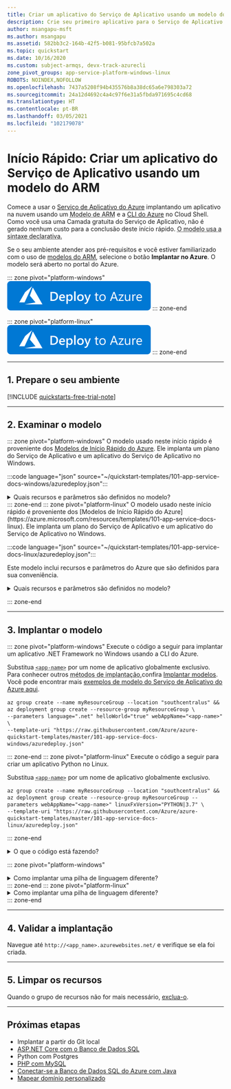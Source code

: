 ```yaml
---
title: Criar um aplicativo do Serviço de Aplicativo usando um modelo do Azure Resource Manager
description: Crie seu primeiro aplicativo para o Serviço de Aplicativo do Azure em segundos usando um modelo do ARM (modelo do Azure Resource Manager), que é uma das muitas maneiras de fazer a implantação no Serviço de Aplicativo.
author: msangapu-msft
ms.author: msangapu
ms.assetid: 582bb3c2-164b-42f5-b081-95bfcb7a502a
ms.topic: quickstart
ms.date: 10/16/2020
ms.custom: subject-armqs, devx-track-azurecli
zone_pivot_groups: app-service-platform-windows-linux
ROBOTS: NOINDEX,NOFOLLOW
ms.openlocfilehash: 7437a5208f94b435576b8a38dc65a6e798303a72
ms.sourcegitcommit: 24a12d4692c4a4c97f6e31a5fbda971695c4cd68
ms.translationtype: HT
ms.contentlocale: pt-BR
ms.lasthandoff: 03/05/2021
ms.locfileid: "102179078"
---
```

# <a name="quickstart-create-app-service-app-using-an-arm-template"></a>Início Rápido: Criar um aplicativo do Serviço de Aplicativo usando um modelo do ARM

Comece a usar o [Serviço de Aplicativo do Azure](overview.md) implantando um aplicativo na nuvem usando um <abbr title="Um arquivo JSON que define declarativamente um ou mais recursos do Azure e as dependências entre os recursos implantados. O modelo pode ser usado para implantar os recursos de forma consiste e repetida.">Modelo de ARM</abbr> e a [CLI do Azure](/cli/azure/get-started-with-azure-cli) no Cloud Shell. Como você usa uma Camada gratuita do Serviço de Aplicativo, não é gerado nenhum custo para a conclusão deste início rápido. <abbr title="Na sintaxe declarativa, você descreve a implantação pretendida sem gravar a sequência de comandos de programação para criar a implantação.">O modelo usa a sintaxe declarativa.</abbr>

 Se o seu ambiente atender aos pré-requisitos e você estiver familiarizado com o uso de [modelos do ARM](../azure-resource-manager/templates/overview.md), selecione o botão **Implantar no Azure**. O modelo será aberto no portal do Azure.

::: zone pivot="platform-windows"
[![Implantar no Azure](../media/template-deployments/deploy-to-azure.svg)](https://portal.azure.com/#create/Microsoft.Template/uri/https%3A%2F%2Fraw.githubusercontent.com%2FAzure%2Fazure-quickstart-templates%2Fmaster%2F101-app-service-docs-windows%2Fazuredeploy.json)
::: zone-end

::: zone pivot="platform-linux"
[![Implantar no Azure](../media/template-deployments/deploy-to-azure.svg)](https://portal.azure.com/#create/Microsoft.Template/uri/https%3A%2F%2Fraw.githubusercontent.com%2FAzure%2Fazure-quickstart-templates%2Fmaster%2F101-app-service-docs-linux%2Fazuredeploy.json)
::: zone-end

<hr/>

## <a name="1-prepare-your-environment"></a>1. Prepare o seu ambiente

[!INCLUDE [quickstarts-free-trial-note](../../includes/quickstarts-free-trial-note.md)]

<hr/>

## <a name="2-review-the-template"></a>2. Examinar o modelo

::: zone pivot="platform-windows"
O modelo usado neste início rápido é proveniente dos [Modelos de Início Rápido do Azure](https://azure.microsoft.com/resources/templates/101-app-service-docs-windows). Ele implanta um plano do Serviço de Aplicativo e um aplicativo do Serviço de Aplicativo no Windows.

:::code language="json" source="~/quickstart-templates/101-app-service-docs-windows/azuredeploy.json":::

<details>
<summary>Quais recursos e parâmetros são definidos no modelo?</summary>

Há dois recursos do Azure definidos no modelo:

* [**Microsoft.Web/serverfarms**](/azure/templates/microsoft.web/serverfarms): criar um plano do Serviço de Aplicativo.
* [**Microsoft.Web/sites**](/azure/templates/microsoft.web/sites): criar um aplicativo do Serviço de Aplicativo.

A seguinte tabela detalha os parâmetros padrão e suas descrições:

| Parâmetros | Type    | Valor padrão                | DESCRIPTION |
|------------|---------|------------------------------|-------------|
| webAppName | string  | "webApp- **[`<uniqueString>`](../azure-resource-manager/templates/template-functions-string.md#uniquestring)** " | Nome do aplicativo |
| local   | string  | "[[resourceGroup().location](../azure-resource-manager/templates/template-functions-resource.md#resourcegroup)]" | Região do aplicativo |
| sku        | string  | "F1"                         | Tamanho da instância (F1 = Camada Gratuita) |
| Linguagem   | string  | ".net"                       | Pilha da linguagem de programação (.net, php, node, html) |
| helloWorld | booleano | Falso                        | True = Implantar aplicativo "Olá, Mundo" |
| repoUrl    | string  | " "                          | Repositório Git externo (opcional) |

---

</details>
::: zone-end
::: zone pivot="platform-linux"
O modelo usado neste início rápido é proveniente dos [Modelos de Início Rápido do Azure](https://azure.microsoft.com/resources/templates/101-app-service-docs-linux). Ele implanta um plano do Serviço de Aplicativo e um aplicativo do Serviço de Aplicativo no Windows.

:::code language="json" source="~/quickstart-templates/101-app-service-docs-linux/azuredeploy.json":::

Este modelo inclui recursos e parâmetros do Azure que são definidos para sua conveniência.

<details>
<summary>Quais recursos e parâmetros são definidos no modelo?</summary>

Há dois recursos do Azure definidos no modelo:

* [**Microsoft.Web/serverfarms**](/azure/templates/microsoft.web/serverfarms): criar um plano do Serviço de Aplicativo.
* [**Microsoft.Web/sites**](/azure/templates/microsoft.web/sites): criar um aplicativo do Serviço de Aplicativo.

A seguinte tabela detalha os parâmetros padrão e suas descrições:

| Parâmetros | Type    | Valor padrão                | DESCRIPTION |
|------------|---------|------------------------------|-------------|
| webAppName | string  | "webApp- **[`<uniqueString>`](../azure-resource-manager/templates/template-functions-string.md#uniquestring)** " | Nome do aplicativo |
| local   | string  | "[[resourceGroup().location](../azure-resource-manager/templates/template-functions-resource.md#resourcegroup)]" | Região do aplicativo |
| sku        | string  | "F1"                         | Tamanho da instância (F1 = Camada Gratuita) |
| linuxFxVersion   | string  | "DOTNETCORE&#124;3.0        | "Pilha da linguagem de programação &#124; Versão" |
| repoUrl    | string  | " "                          | Repositório Git externo (opcional) |

---

</details>

::: zone-end

<hr/>

## <a name="3-deploy-the-template"></a>3. Implantar o modelo

::: zone pivot="platform-windows"
Execute o código a seguir para implantar um aplicativo .NET Framework no Windows usando a CLI do Azure. 

Substitua <abbr title="Os caracteres válidos são `a-z`, `0-9` e `-`.">`<app-name>`</abbr> por um nome de aplicativo globalmente exclusivo. Para conhecer outros <abbr title="Você também pode usar o portal do Azure, o Azure PowerShell e a API REST.">métodos de implantação,</abbr>confira [Implantar modelos](../azure-resource-manager/templates/deploy-powershell.md). Você pode encontrar mais [exemplos de modelo do Serviço de Aplicativo do Azure aqui](https://azure.microsoft.com/resources/templates/?resourceType=Microsoft.Sites).

```azurecli-interactive
az group create --name myResourceGroup --location "southcentralus" &&
az deployment group create --resource-group myResourceGroup \
--parameters language=".net" helloWorld="true" webAppName="<app-name>" \
--template-uri "https://raw.githubusercontent.com/Azure/azure-quickstart-templates/master/101-app-service-docs-windows/azuredeploy.json"
```
::: zone-end
::: zone pivot="platform-linux"
Execute o código a seguir para criar um aplicativo Python no Linux. 

Substitua <abbr title="Os caracteres válidos são `a-z`, `0-9` e `-`.">`<app-name>`</abbr> por um nome de aplicativo globalmente exclusivo.

```azurecli-interactive
az group create --name myResourceGroup --location "southcentralus" &&
az deployment group create --resource-group myResourceGroup --parameters webAppName="<app-name>" linuxFxVersion="PYTHON|3.7" \
--template-uri "https://raw.githubusercontent.com/Azure/azure-quickstart-templates/master/101-app-service-docs-linux/azuredeploy.json"
```
::: zone-end

<details>
<summary>O que o código está fazendo?</summary>
<p>Esses comandos executam as seguintes ações:</p>
<ul>
<li>Criar um padrão <abbr title="Um contêiner lógico para recursos do Azure relacionados que você pode gerenciar como uma unidade.">grupo de recursos</abbr>.</li>
<li>Criar um padrão <abbr title="O plano que especifica o local, o tamanho e os recursos do farm de servidores Web que hospeda o aplicativo.">Plano do Serviço de Aplicativo</abbr>.</li>
<li><a href="/cli/azure/webapp#az-webapp-create">Criar um <abbr title="A representação do aplicativo Web, que contém o código do aplicativo, os nomes de host DNS, os certificados e os recursos relacionados.">Aplicativo do Serviço de Aplicativo</abbr></a> com o nome especificado.</li>
</ul>
</details>

::: zone pivot="platform-windows"
<details>
<summary>Como implantar uma pilha de linguagem diferente?</summary>
Para implantar uma pilha de linguagem diferente, atualize <abbr title="Este modelo é compatível com .NET Core, .NET Framework, PHP, Node.js e aplicativos HTML estáticos. parâmetro de linguagem"></abbr> pelos valores apropriados. Para Java, confira <a href="/azure/app-service/quickstart-java-uiex">Criar aplicativo Java</a>.

| Parâmetros | Type    | Valor padrão                | Descrição |
|------------|---------|------------------------------|-------------|
| Linguagem   | string  | ".net"                       | Pilha da linguagem de programação (.net, php, node, html) |

---

</details>
::: zone-end
::: zone pivot="platform-linux"
<details>
<summary>Como implantar uma pilha de linguagem diferente?</summary>
Para implantar uma pilha de linguagem diferente, atualize `linuxFxVersion` com os valores apropriados. Os exemplos são mostrados abaixo. Para mostrar as versões atuais, execute o seguinte comando no Cloud Shell: `az webapp config show --resource-group myResourceGroup --name <app-name> --query linuxFxVersion`

| Linguagem    | Exemplo:                                               |
|-------------|------------------------------------------------------|
| **.NET**    | linuxFxVersion="DOTNETCORE&#124;3.0"                 |
| **PHP**     | linuxFxVersion="PHP&#124;7.4"                        |
| **Node.js** | linuxFxVersion="NODE&#124;10.15"                     |
| **Java**    | linuxFxVersion="JAVA&#124;1.8 &#124;TOMCAT&#124;9.0" |
| **Python**  | linuxFxVersion="PYTHON&#124;3.7"                     |
| **Ruby**    | linuxFxVersion="RUBY&#124;2.6"                       |

---

</details>
::: zone-end

<hr/>

## <a name="4-validate-the-deployment"></a>4. Validar a implantação

Navegue até `http://<app_name>.azurewebsites.net/` e verifique se ela foi criada.

<hr/>

## <a name="5-clean-up-resources"></a>5. Limpar os recursos

Quando o grupo de recursos não for mais necessário, [exclua-o](../azure-resource-manager/management/delete-resource-group.md?tabs=azure-portal#delete-resource-group).

<hr/>

## <a name="next-steps"></a>Próximas etapas

- Implantar a partir do Git local
- [ASP.NET Core com o Banco de Dados SQL](tutorial-dotnetcore-sqldb-app.md)
- Python com Postgres
- [PHP com MySQL](tutorial-php-mysql-app.md)
- [Conectar-se a Banco de Dados SQL do Azure com Java](../azure-sql/database/connect-query-java.md?toc=%2fazure%2fjava%2ftoc.json)
- [Mapear domínio personalizado](app-service-web-tutorial-custom-domain-uiex.md)

